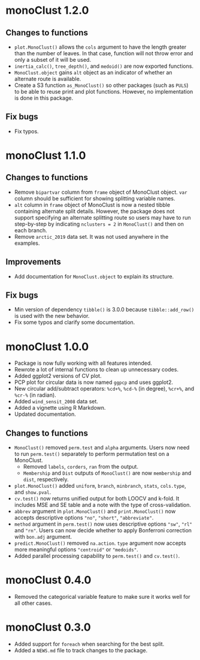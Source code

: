 # monoClust 1.2.0

## Changes to functions
* `plot.MonoClust()` allows the `cols` argument to have the length greater
  than the number of leaves. In that case, function will not throw error and 
  only a subset of it will be used.
* `inertia_calc()`, `tree_depth()`, and `medoid()` are now exported functions.
* `MonoClust.object` gains `alt` object as an indicator of whether an alternate
  route is available.
* Create a S3 function `as_MonoClust()` so other packages (such as `PULS`) to be
  able to reuse print and plot functions. However, no implementation is done in
  this package.
  
## Fix bugs
* Fix typos.

# monoClust 1.1.0

## Changes to functions
* Remove `bipartvar` column from `frame` object of MonoClust object. `var` 
  column should be sufficient for showing splitting variable names.
* `alt` column in `frame` object of MonoClust is now a nested tibble containing
  alternate split details. However, the package does not support specifying an
  alternate splitting route so users may have to run step-by-step by indicating
  `nclusters = 2` in `MonoClust()` and then on each branch.
* Remove `arctic_2019` data set. It was not used anywhere in the examples.

## Improvements
* Add documentation for `MonoClust.object` to explain its structure.

## Fix bugs
* Min version of dependency `tibble()` is 3.0.0 because `tibble::add_row()` is
  used with the new behavior.
* Fix some typos and clarify some documentation.

# monoClust 1.0.0

* Package is now fully working with all features intended.
* Rewrote a lot of internal functions to clean up unnecessary codes.
* Added ggplot2 versions of CV plot.
* PCP plot for circular data is now named `ggpcp` and uses ggplot2.
* New circular add/subtract operators: `%cd+%`, `%cd-%` (in degree), `%cr+%`, 
  and `%cr-%` (in radian).
* Added `wind_sensit_2008` data set.
* Added a vignette using R Markdown.
* Updated documentation.

## Changes to functions

* `MonoClust()` removed `perm.test` and `alpha` arguments. Users now need to run 
  `perm.test()` separately to perform permutation test on a MonoClust.
  * Removed `labels`, `corders`, `ran` from the output.
  * `Membership` and `Dist` outputs of `MonoClust()` are now `membership` and 
    `dist`, respectively.
* `plot.MonoClust()` added `uniform`, `branch`, `minbranch`, `stats`, 
  `cols.type`, and `show.pval`.
* `cv.test()` now returns unified output for both LOOCV and k-fold. It includes 
  MSE and SE table and a note with the type of cross-validation. 
* `abbrev` argument in `plot.MonoClust()` and `print.MonoClust()` now accepts 
  descriptive options `"no"`, `"short"`, `"abbreviate"`.
* `method` argument in `perm.test()` now uses descriptive options `"sw"`, `"rl"` 
  and `"rn"`. Users can now decide whether to apply Bonferroni correction with 
  `bon.adj` argument.
* `predict.MonoClust()` removed `na.action`. `type` argument now accepts more 
  meaningful options `"centroid"` or `"medoids"`.
* Added parallel processing capability to `perm.test()` and `cv.test()`.

# monoClust 0.4.0

* Removed the categorical variable feature to make sure it works well for all 
other cases.

# monoClust 0.3.0

* Added support for `foreach` when searching for the best split.
* Added a `NEWS.md` file to track changes to the package.
